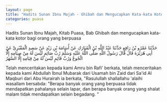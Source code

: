 ```yaml
---
layout: page
title: "Hadits Sunan Ibnu Majah - Ghibah dan Mengucapkan Kata-kata Kotor ketika Berpuasa"
categories: puasa
---
```


Hadits Sunan Ibnu Majah, Kitab Puasa, Bab Ghibah dan mengucapkan kata-kata kotor bagi orang yang berpuasa

<p class="arab">
حَدَّثَنَا عَمْرُو بْنُ رَافِعٍ حَدَّثَنَا عَبْدُ اللَّهِ بْنُ الْمُبَارَكِ عَنْ أُسَامَةَ بْنِ زَيْدٍ عَنْ سَعِيدٍ الْمَقْبُرِيِّ عَنْ أَبِي هُرَيْرَةَ قَالَ قَالَ رَسُولُ اللَّهِ صَلَّى اللَّهُ عَلَيْهِ وَسَلَّمَ رُبَّ صَائِمٍ لَيْسَ لَهُ مِنْ صِيَامِهِ إِلَّا الْجُوعُ وَرُبَّ قَائِمٍ لَيْسَ لَهُ مِنْ قِيَامِهِ إِلَّا السَّهَرُ
</p>

Telah menceritakan kepada kami Amru bin Rafi' berkata, telah menceritakan kepada kami Abdullah Ibnul Mubarak dari Usamah bin Zaid dari Sa'id Al Maqburi dari Abu Hurairah ia berkata, "Rasulullah shallallahu 'alaihi wasallam bersabda: "Berapa banyak orang yang berpuasa tidak mendapatkan pahalanya selain lapar, dan berapa banyak orang yang shalat malam tidak mendapatkan selain begadang. "

<!-- https://www.hadits.id/hadits/majah/1680 -->